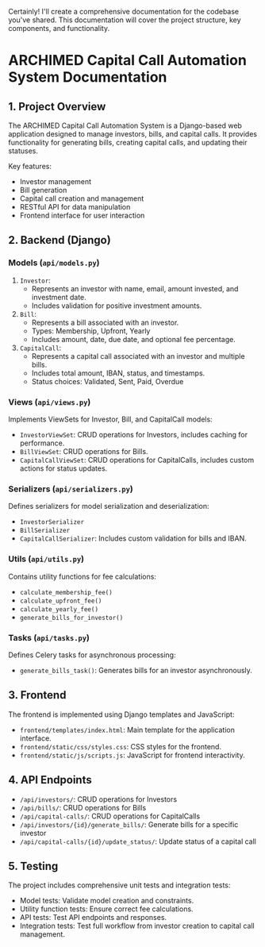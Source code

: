 Certainly! I'll create a comprehensive documentation for the codebase you've shared. This documentation will cover the project structure, key components, and functionality.

# ARCHIMED Capital Call Automation System Documentation

## 1. Project Overview

The ARCHIMED Capital Call Automation System is a Django-based web application designed to manage investors, bills, and capital calls. It provides functionality for generating bills, creating capital calls, and updating their statuses.

Key features:

* Investor management
* Bill generation
* Capital call creation and management
* RESTful API for data manipulation
* Frontend interface for user interaction

## 2. Backend (Django)

### Models (`api/models.py`)

1. `Investor`:
   * Represents an investor with name, email, amount invested, and investment date.
   * Includes validation for positive investment amounts.
2. `Bill`:
   * Represents a bill associated with an investor.
   * Types: Membership, Upfront, Yearly
   * Includes amount, date, due date, and optional fee percentage.
3. `CapitalCall`:
   * Represents a capital call associated with an investor and multiple bills.
   * Includes total amount, IBAN, status, and timestamps.
   * Status choices: Validated, Sent, Paid, Overdue

### Views (`api/views.py`)

Implements ViewSets for Investor, Bill, and CapitalCall models:

* `InvestorViewSet`: CRUD operations for Investors, includes caching for performance.
* `BillViewSet`: CRUD operations for Bills.
* `CapitalCallViewSet`: CRUD operations for CapitalCalls, includes custom actions for status updates.

### Serializers (`api/serializers.py`)

Defines serializers for model serialization and deserialization:

* `InvestorSerializer`
* `BillSerializer`
* `CapitalCallSerializer`: Includes custom validation for bills and IBAN.

### Utils (`api/utils.py`)

Contains utility functions for fee calculations:

* `calculate_membership_fee()`
* `calculate_upfront_fee()`
* `calculate_yearly_fee()`
* `generate_bills_for_investor()`

### Tasks (`api/tasks.py`)

Defines Celery tasks for asynchronous processing:

* `generate_bills_task()`: Generates bills for an investor asynchronously.

## 3. Frontend

The frontend is implemented using Django templates and JavaScript:

* `frontend/templates/index.html`: Main template for the application interface.
* `frontend/static/css/styles.css`: CSS styles for the frontend.
* `frontend/static/js/scripts.js`: JavaScript for frontend interactivity.

## 4. API Endpoints

* `/api/investors/`: CRUD operations for Investors
* `/api/bills/`: CRUD operations for Bills
* `/api/capital-calls/`: CRUD operations for CapitalCalls
* `/api/investors/{id}/generate_bills/`: Generate bills for a specific investor
* `/api/capital-calls/{id}/update_status/`: Update status of a capital call

## 5. Testing

The project includes comprehensive unit tests and integration tests:

* Model tests: Validate model creation and constraints.
* Utility function tests: Ensure correct fee calculations.
* API tests: Test API endpoints and responses.
* Integration tests: Test full workflow from investor creation to capital call management.
